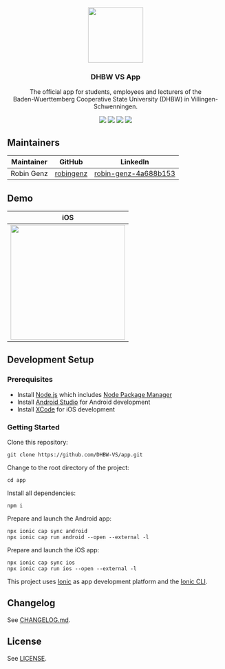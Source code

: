 <p align="center"><br><img src="https://avatars.githubusercontent.com/u/112691677" width="128" height="128" /></p>
<h3 align="center">DHBW VS App</h3>
<p align="center">
  The official app for students, employees and lecturers of the<br> Baden-Wuerttemberg Cooperative State University (DHBW) in Villingen-Schwenningen.
</p>

<p align="center">
  <img src="https://img.shields.io/badge/platform-android%20%7C%20ios-lightgrey?style=flat-square" />
  <a href="https://github.com/DHBW-VS/app/actions?query=workflow%3A%22CI%22"><img src="https://img.shields.io/github/workflow/status/dhbw-vs/app/CI/main?style=flat-square" /></a>
  <a href="https://github.com/DHBW-VS/app/releases"><img src="https://img.shields.io/github/v/release/dhbw-vs/app?style=flat-square" /></a>
  <a href="https://github.com/DHBW-VS/app/blob/main/LICENSE"><img src="https://img.shields.io/github/license/dhbw-vs/app?style=flat-square" /></a>
</p>

## Maintainers

| Maintainer | GitHub                                    | LinkedIn                                      |
| ---------- | ----------------------------------------- | --------------------------------------------- |
| Robin Genz | [robingenz](https://github.com/robingenz) | [robin-genz-4a688b153](https://de.linkedin.com/in/robin-genz-4a688b153) |

## Demo

| iOS                                                                                                                             |
| ------------------------------------------------------------------------------------------------------------------------------- |
| <img src="https://user-images.githubusercontent.com/13857929/194640779-38aa2542-7990-4445-868e-4f33026c02be.gif" width="266" /> |

## Development Setup

### Prerequisites

- Install [Node.js](https://nodejs.org) which includes [Node Package Manager](https://www.npmjs.com/get-npm)
- Install [Android Studio](https://developer.android.com/studio) for Android development
- Install [XCode](https://apps.apple.com/de/app/xcode/id497799835?mt=12) for iOS development

### Getting Started

Clone this repository:

```
git clone https://github.com/DHBW-VS/app.git
```

Change to the root directory of the project:

```
cd app
```

Install all dependencies:

```
npm i
```

Prepare and launch the Android app:

```
npx ionic cap sync android
npx ionic cap run android --open --external -l
```

Prepare and launch the iOS app:

```
npx ionic cap sync ios
npx ionic cap run ios --open --external -l
```

This project uses [Ionic](https://ionicframework.com/) as app development platform and the [Ionic CLI](https://ionicframework.com/docs/cli).

<!-- ## Contributing

See [CONTRIBUTING.md](https://github.com/robingenz/dhbw-vs-app/blob/main/CONTRIBUTING.md). -->

## Changelog

See [CHANGELOG.md](https://github.com/dhbw-vs/app/blob/main/CHANGELOG.md).

## License

See [LICENSE](https://github.com/dhbw-vs/app/blob/main/LICENSE).
